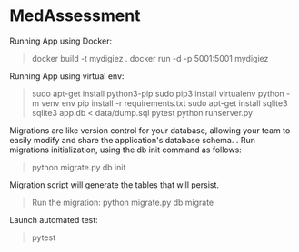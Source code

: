 MedAssessment
=====================

Running App using Docker:
> docker build -t mydigiez .
> docker run -d -p 5001:5001 mydigiez

Running App using virtual env:
> sudo apt-get install python3-pip
> sudo pip3 install virtualenv
> python -m venv env
> pip install -r requirements.txt
> sudo apt-get install sqlite3 
> sqlite3 app.db < data/dump.sql
> pytest
> python runserver.py


Migrations are like version control for your database, 
allowing your team to easily modify and share the application's database schema. .
Run migrations initialization, using the db init command as follows:
> python migrate.py db init

Migration script will generate the tables that will persist.
> Run the migration:
> python migrate.py db migrate

Launch automated test:
> pytest